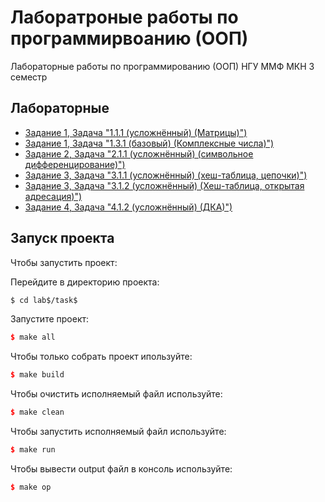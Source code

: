 # Лаборатроные работы по программирвоанию (ООП)
Лабораторные работы по программированию (ООП) НГУ ММФ МКН 3 семестр

## Лабораторные
- [Задание 1, Задача "1.1.1 (усложнённый) (Матрицы)")](./lab1/task1.1.1/task1.1.1.cpp)
- [Задание 1, Задача "1.3.1 (базовый) (Комплексные числа)")](./lab1/task1.3.1/task1.3.1.cpp)
- [Задание 2, Задача "2.1.1 (усложнённый) (символьное дифференцирование)")](./lab2/task2.1.1/task2.1.1.cpp)
- [Задание 3, Задача "3.1.1 (усложнённый) (хеш-таблица, цепочки)")](./lab3/task3.1.1/task3.1.1.cpp)
- [Задание 3, Задача "3.1.2 (усложнённый) (Хеш-таблица, открытая адресация)")](./lab3/task3.1.2/task3.1.2.cpp)
- [Задание 4, Задача "4.1.2 (усложнённый) (ДКА)")](./lab4/task4.1.2/task4.1.2.cpp)


## Запуск проекта
Чтобы запустить проект:

Перейдите в директорию проекта:
```sh
$ cd lab$/task$
```

Запустите проект:
```cpp
$ make all
```
Чтобы только собрать проект ипользуйте:
```cpp
$ make build
```

Чтобы очистить исполняемый файл используйте:
```cpp
$ make clean
```

Чтобы запустить исполняемый файл используйте:
```cpp
$ make run
```

Чтобы вывести output файл в консоль используйте:
```cpp
$ make op
```
